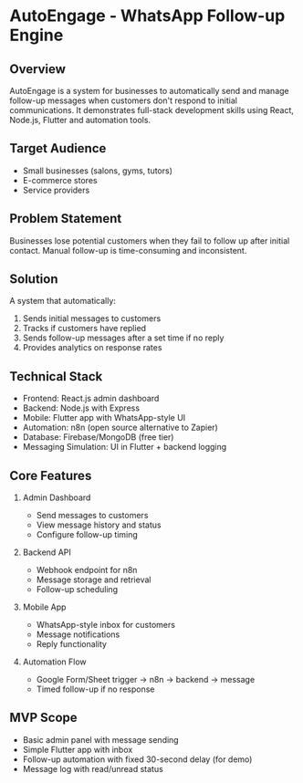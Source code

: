 # AutoEngage - WhatsApp Follow-up Engine

## Overview
AutoEngage is a system for businesses to automatically send and manage follow-up messages when customers don't respond to initial communications. It demonstrates full-stack development skills using React, Node.js, Flutter and automation tools.

## Target Audience
- Small businesses (salons, gyms, tutors)
- E-commerce stores
- Service providers

## Problem Statement
Businesses lose potential customers when they fail to follow up after initial contact. Manual follow-up is time-consuming and inconsistent.

## Solution
A system that automatically:
1. Sends initial messages to customers
2. Tracks if customers have replied
3. Sends follow-up messages after a set time if no reply
4. Provides analytics on response rates

## Technical Stack
- Frontend: React.js admin dashboard
- Backend: Node.js with Express
- Mobile: Flutter app with WhatsApp-style UI
- Automation: n8n (open source alternative to Zapier)
- Database: Firebase/MongoDB (free tier)
- Messaging Simulation: UI in Flutter + backend logging

## Core Features
1. Admin Dashboard
   - Send messages to customers
   - View message history and status
   - Configure follow-up timing
   
2. Backend API
   - Webhook endpoint for n8n
   - Message storage and retrieval
   - Follow-up scheduling
   
3. Mobile App
   - WhatsApp-style inbox for customers
   - Message notifications
   - Reply functionality

4. Automation Flow
   - Google Form/Sheet trigger → n8n → backend → message
   - Timed follow-up if no response

## MVP Scope
- Basic admin panel with message sending
- Simple Flutter app with inbox
- Follow-up automation with fixed 30-second delay (for demo)
- Message log with read/unread status